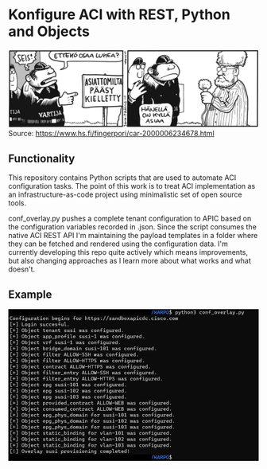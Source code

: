# Konfigure ACI with REST, Python and Objects

![image1](karpo.jpg)
Source: <https://www.hs.fi/fingerpori/car-2000006234678.html>

## Functionality
This repository contains Python scripts that are used to automate ACI configuration tasks. The point of this work is to treat ACI implementation as an infrastructure-as-code project using minimalistic set of open source tools.

conf_overlay.py pushes a complete tenant configuration to APIC based on the configuration variables recorded in .json. Since the script consumes the native ACI REST API I'm maintaining the payload templates in a folder where they can be fetched and rendered using the configuration data. I'm currently developing this repo quite actively which means improvements, but also changing approaches as I learn more about what works and what doesn't. 

## Example

![image2](example.png)
